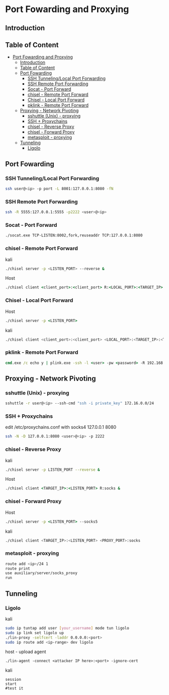 # Port Fowarding and Proxying

## Introduction

## Table of Content

- [Port Fowarding and Proxying](#port-fowarding-and-proxying)
  - [Introduction](#introduction)
  - [Table of Content](#table-of-content)
  - [Port Fowarding](#port-fowarding)
    - [SSH Tunneling/Local Port Forwarding](#ssh-tunnelinglocal-port-forwarding)
    - [SSH Remote Port Forwarding](#ssh-remote-port-forwarding)
    - [Socat - Port Forward](#socat---port-forward)
    - [chisel  - Remote Port Forward](#chisel----remote-port-forward)
    - [Chisel - Local Port Forward](#chisel---local-port-forward)
    - [pklink - Remote Port Forward](#pklink---remote-port-forward)
  - [Proxying - Network Pivoting](#proxying---network-pivoting)
    - [sshuttle (Unix) - proxying](#sshuttle-unix---proxying)
    - [SSH + Proxychains](#ssh--proxychains)
    - [chisel  - Reverse Proxy](#chisel----reverse-proxy)
    - [chisel - Forward Proxy](#chisel---forward-proxy)
    - [metasploit - proxying](#metasploit---proxying)
  - [Tunneling](#tunneling)
    - [Ligolo](#ligolo)

## Port Fowarding
### SSH Tunneling/Local Port Forwarding  
```sh
ssh user@<ip> -p port -L 8001:127.0.0.1:8080 -fN
```

### SSH Remote Port Forwarding
```sh
ssh -R 5555:127.0.0.1:5555 -p2222 <user>@<ip>
```

### Socat - Port Forward
```sh
./socat.exe TCP-LISTEN:8002,fork,reuseaddr TCP:127.0.0.1:8080
```

### chisel  - Remote Port Forward 
kali
```sh
./chisel server -p <LISTEN_PORT> --reverse &
```
Host
```cmd
./chisel client <client_port>:<client_port> R:<LOCAL_PORT>:<TARGET_IP>:<TARGET_PORT> &
```

### Chisel - Local Port Forward
Host  
```cmd
./chisel server -p <LISTEN_PORT>
```
kali  
```sh
./chisel client <client_port>:<client_port> <LOCAL_PORT>:<TARGET_IP>:<TARGET_PORT>
```

### pklink - Remote Port Forward
```cmd
cmd.exe /c echo y | plink.exe -ssh -l <user> -pw <password> -R 192.168.0.20:1234:127.0.0.1:3306 192.168.0.20
```

## Proxying - Network Pivoting
### sshuttle (Unix) - proxying  
```sh
sshuttle -r user@<ip> --ssh-cmd "ssh -i private_key" 172.16.0.0/24
```

### SSH + Proxychains
edit /etc/proxychains.conf with socks4 127.0.0.1 8080
```sh
ssh -N -D 127.0.0.1:8080 <user>@<ip> -p 2222
```
  
### chisel  - Reverse Proxy
kali 
```sh
./chisel server -p LISTEN_PORT --reverse &
```
Host  
```cmd
./chisel client <TARGET_IP>:<LISTEN_PORT> R:socks &
```

### chisel - Forward Proxy  
Host  
```cmd
./chisel server -p <LISTEN_PORT> --socks5
```
kali  
```sh
./chisel client <TARGET_IP>:<LISTEN_PORT> <PROXY_PORT>:socks
```

### metasploit - proxying 
```sh
route add <ip>/24 1
route print
use auxiliary/server/socks_proxy
run
```

## Tunneling

### Ligolo
kali
```sh
sudo ip tuntap add user [your_username] mode tun ligolo
sudo ip link set ligolo up
./lin-proxy -selfcert -laddr 0.0.0.0:<port>
sudo ip route add <ip-range> dev ligolo
```
host - upload agent
```
./lin-agent -connect <attacker IP here>:<port> -ignore-cert
```
kali
```
session
start
#test it
```
